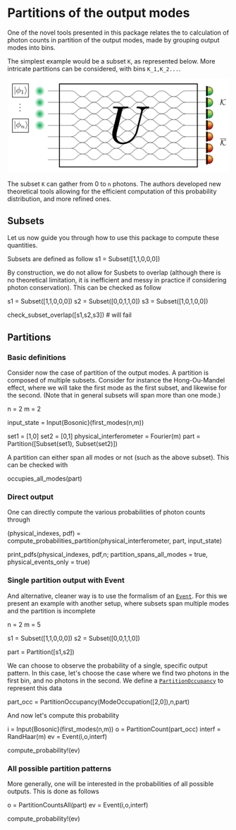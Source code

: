 # Partitions of the output modes

One of the novel tools presented in this package relates the to calculation of photon counts in partition of the output modes, made by grouping output modes into bins.

The simplest example would be a subset ```K```, as represented below. More intricate partitions can be considered, with bins ```K_1,K_2...```.

![interf](interferometer.png)

The subset ```K``` can gather from 0 to `n` photons. The authors developed new theoretical tools allowing for the efficient computation of this probability distribution, and more refined ones.

## Subsets

Let us now guide you through how to use this package to compute these quantities.

Subsets are defined as follow
  s1 = Subset([1,1,0,0,0])

By construction, we do not allow for Susbets to overlap (although there is no theoretical limitation, it is inefficient and messy in practice if considering photon conservation). This can be checked as follow

  s1 = Subset([1,1,0,0,0])
  s2 = Subset([0,0,1,1,0])
  s3 = Subset([1,0,1,0,0])

  check_subset_overlap([s1,s2,s3]) # will fail

## Partitions

### Basic definitions

Consider now the case of partition of the output modes. A partition is composed of multiple subsets. Consider for instance the Hong-Ou-Mandel effect, where we will take the first mode as the first subset, and likewise for the second. (Note that in general subsets will span more than one mode.)

  n = 2
  m = 2

  input_state = Input{Bosonic}(first_modes(n,m))

  set1 = [1,0]
  set2 = [0,1]
  physical_interferometer = Fourier(m)
  part = Partition([Subset(set1), Subset(set2)])

A partition can either span all modes or not (such as the above subset). This can be checked with

  occupies_all_modes(part)

### Direct output

One can directly compute the various probabilities of photon counts through

  (physical_indexes, pdf) = compute_probabilities_partition(physical_interferometer, part, input_state)

  print_pdfs(physical_indexes, pdf,n; partition_spans_all_modes = true, physical_events_only = true)

### Single partition output with Event

And alternative, cleaner way is to use the formalism of an [`Event`](@ref). For this we present an example with another setup, where subsets span multiple modes and the partition is incomplete

  n = 2
  m = 5

  s1 = Subset([1,1,0,0,0])
  s2 = Subset([0,0,1,1,0])

  part = Partition([s1,s2])

We can choose to observe the probability of a single, specific output pattern. In this case, let's choose the case where we find two photons in the first bin, and no photons in the second. We define a [`PartitionOccupancy`](@ref) to represent this data

  part_occ = PartitionOccupancy(ModeOccupation([2,0]),n,part)

And now let's compute this probability

  i = Input{Bosonic}(first_modes(n,m))
  o = PartitionCount(part_occ)
  interf = RandHaar(m)
  ev = Event(i,o,interf)

  compute_probability!(ev)

### All possible partition patterns

More generally, one will be interested in the probabilities of all possible outputs. This is done as follows

  o = PartitionCountsAll(part)
  ev = Event(i,o,interf)

  compute_probability!(ev)
